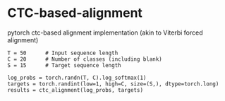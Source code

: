 # CTC-based-alignment
pytorch ctc-based alignment implementation
(akin to Viterbi forced alignment)

```
T = 50      # Input sequence length
C = 20      # Number of classes (including blank)
S = 15      # Target sequence length

log_probs = torch.randn(T, C).log_softmax(1)
targets = torch.randint(low=1, high=C, size=(S,), dtype=torch.long)
results = ctc_alignment(log_probs, targets)
```